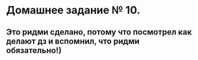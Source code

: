 # Домашнее задание № 10.

## Это ридми сделано, потому что посмотрел как делают дз и вспомнил, что ридми обязательно!)
